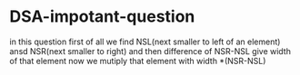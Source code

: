 # DSA-impotant-question
in this question first of all we find NSL(next smaller to left of an element) ansd
NSR(next smaller to right) and then difference of NSR-NSL give width of that element 
now we mutiply that element with width *(NSR-NSL)
